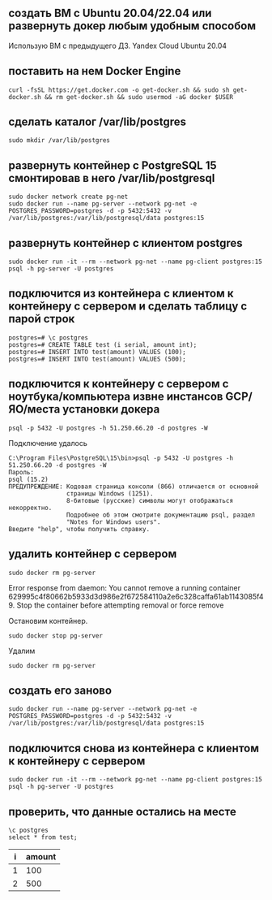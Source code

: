 ## создать ВМ с Ubuntu 20.04/22.04 или развернуть докер любым удобным способом ##

Использую ВМ с предыдущего ДЗ. Yandex Cloud Ubuntu 20.04

## поставить на нем Docker Engine ##
```
curl -fsSL https://get.docker.com -o get-docker.sh && sudo sh get-docker.sh && rm get-docker.sh && sudo usermod -aG docker $USER
```
## сделать каталог /var/lib/postgres
```
sudo mkdir /var/lib/postgres
```
## развернуть контейнер с PostgreSQL 15 смонтировав в него /var/lib/postgresql
```
sudo docker network create pg-net	
sudo docker run --name pg-server --network pg-net -e POSTGRES_PASSWORD=postgres -d -p 5432:5432 -v /var/lib/postgres:/var/lib/postgresql/data postgres:15
```	
## развернуть контейнер с клиентом postgres
```
sudo docker run -it --rm --network pg-net --name pg-client postgres:15 psql -h pg-server -U postgres
```
## подключится из контейнера с клиентом к контейнеру с сервером и сделать таблицу с парой строк
```
postgres=# \c postgres
postgres=# CREATE TABLE test (i serial, amount int);
postgres=# INSERT INTO test(amount) VALUES (100);
postgres=# INSERT INTO test(amount) VALUES (500);
```
## подключится к контейнеру с сервером с ноутбука/компьютера извне инстансов GCP/ЯО/места установки докера
```
psql -p 5432 -U postgres -h 51.250.66.20 -d postgres -W	
```
Подключение удалось
```
C:\Program Files\PostgreSQL\15\bin>psql -p 5432 -U postgres -h 51.250.66.20 -d postgres -W
Пароль:
psql (15.2)
ПРЕДУПРЕЖДЕНИЕ: Кодовая страница консоли (866) отличается от основной
                страницы Windows (1251).
                8-битовые (русские) символы могут отображаться некорректно.
                Подробнее об этом смотрите документацию psql, раздел
                "Notes for Windows users".
Введите "help", чтобы получить справку.
```
## удалить контейнер с сервером
```
sudo docker rm pg-server
```
Error response from daemon: You cannot remove a running container 629995c4f80662b5933d3d986e2f672584110a2e6c328caffa61ab1143085f49. Stop the container before attempting removal or force remove

Остановим контейнер.
```
sudo docker stop pg-server
```
Удалим 
```
sudo docker rm pg-server
```	
## создать его заново
```
sudo docker run --name pg-server --network pg-net -e POSTGRES_PASSWORD=postgres -d -p 5432:5432 -v /var/lib/postgres:/var/lib/postgresql/data postgres:15
```
## подключится снова из контейнера с клиентом к контейнеру с сервером
```
sudo docker run -it --rm --network pg-net --name pg-client postgres:15 psql -h pg-server -U postgres
```
## проверить, что данные остались на месте
```
\c postgres
select * from test;
```

| i | amount |
|---|--------|
| 1 | 100    |
| 2 | 500    |
